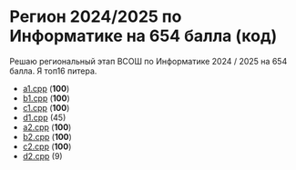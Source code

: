 # Регион 2024/2025 по Информатике на 654 балла (код)

Решаю региональный этап ВСОШ по Информатике 2024 / 2025 на 654 балла. Я топ16 питера.

- [a1.cpp](a1.cpp) (**100**)
- [b1.cpp](b1.cpp) (**100**)
- [c1.cpp](c1.cpp) (**100**)
- [d1.cpp](d1.cpp) (45)
- [a2.cpp](a2.cpp) (**100**)
- [b2.cpp](b2.cpp) (**100**)
- [c2.cpp](c2.cpp) (**100**)
- [d2.cpp](d2.cpp) (9)

